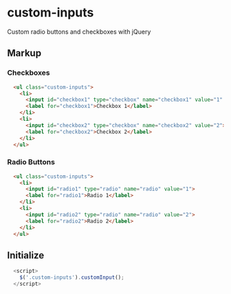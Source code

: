 # custom-inputs


Custom radio buttons and checkboxes with jQuery

## Markup

### Checkboxes

``` html
  <ul class="custom-inputs">
    <li>
      <input id="checkbox1" type="checkbox" name="checkbox1" value="1" >
      <label for="checkbox1">Checkbox 1</label>
    </li>
    <li>
      <input id="checkbox2" type="checkbox" name="checkbox2" value="2">
      <label for="checkbox2">Checkbox 2</label>
    </li>    
  </ul>
```

### Radio Buttons

``` html
  <ul class="custom-inputs">
    <li>
      <input id="radio1" type="radio" name="radio" value="1">
      <label for="radio1">Radio 1</label>
    </li>
    <li>
      <input id="radio2" type="radio" name="radio" value="2">
      <label for="radio2">Radio 2</label>
    </li>
  </ul>
```


## Initialize

``` js
  <script>
    $('.custom-inputs').customInput();
  </script>
```
